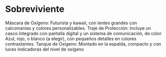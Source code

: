 # Sobreviviente
Máscara de Oxígeno: Futurista y kawaii, con lentes grandes con calcomanías y colores personalizables.
Traje de Protección: Incluye un casco integrado con pantalla digital y un sistema de comunicación, de color Azul, rojo, o blanco (a elegir), con pequeños detalles en colores contrastantes.
Tanque de Oxígeno: Montado en la espalda, compacto y con luces indicadoras del nivel de oxígeno